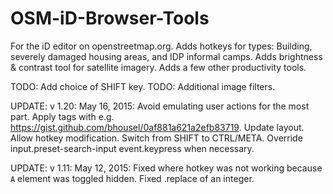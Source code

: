 # OSM-iD-Browser-Tools
For the iD editor on openstreetmap.org. Adds hotkeys for types: Building, severely damaged housing areas, and IDP informal camps. Adds brightness & contrast tool for satellite imagery. Adds a few other productivity tools.

TODO: Add choice of SHIFT key.
TODO: Additional image filters.

UPDATE: v 1.20: May 16, 2015: Avoid emulating user actions for the most part. Apply tags with e.g. https://gist.github.com/bhousel/0af881a621a2efb83719. Update layout. Allow hotkey modification. Switch from SHIFT to CTRL/META. Override input.preset-search-input event.keypress when necessary.

UPDATE: v 1.11: May 12, 2015: Fixed where hotkey was not working because `A` element was toggled hidden. Fixed .replace of an integer.
